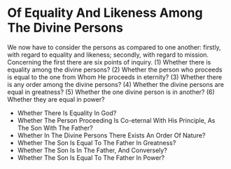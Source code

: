 # Of Equality And Likeness Among The Divine Persons

We now have to consider the persons as compared to one another: firstly, with regard to equality and likeness; secondly, with regard to mission. Concerning the first there are six points of inquiry.
(1) Whether there is equality among the divine persons?
(2) Whether the person who proceeds is equal to the one from Whom He proceeds in eternity?
(3) Whether there is any order among the divine persons?
(4) Whether the divine persons are equal in greatness?
(5) Whether the one divine person is in another?
(6) Whether they are equal in power?

* Whether There Is Equality In God?
* Whether The Person Proceeding Is Co-eternal With His Principle, As The Son With The Father?
* Whether In The Divine Persons There Exists An Order Of Nature?
* Whether The Son Is Equal To The Father In Greatness?
* Whether The Son Is In The Father, And Conversely?
* Whether The Son Is Equal To The Father In Power?